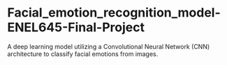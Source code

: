 # Facial_emotion_recognition_model-ENEL645-Final-Project
A deep learning model utilizing a Convolutional Neural Network (CNN) architecture to classify facial emotions from images.
